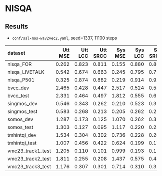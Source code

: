 # NISQA

## Results

- `conf/ssl-mos-wav2vec2.yaml`, seed=1337, 11100 steps

| dataset           | Utt MSE | Utt LCC | Utt SRCC | Sys MSE | Sys LCC | Sys SRCC |
| :-----------------|-------: |-------: |--------: |-------: |-------: |--------: |
| nisqa_FOR         |   0.262 |   0.823 |    0.811 |   0.155 |   0.880 |    0.860 |
| nisqa_LIVETALK    |   0.542 |   0.674 |    0.663 |   0.245 |   0.795 |    0.754 |
| nisqa_P501        |   0.325 |   0.874 |    0.882 |   0.219 |   0.914 |    0.923 |
| bvcc_dev          |   2.465 |   0.428 |    0.447 |   2.517 |   0.524 |    0.588 |
| bvcc_test         |   2.331 |   0.464 |    0.497 |   1.812 |   0.555 |    0.634 |
| singmos_dev       |   0.546 |   0.343 |    0.262 |   0.210 |   0.523 |    0.334 |
| singmos_test      |   0.583 |   0.268 |    0.213 |   0.205 |   0.262 |    0.224 |
| somos_dev         |   1.287 |   0.173 |    0.125 |   1.070 |   0.262 |    0.331 |
| somos_test        |   1.303 |   0.127 |    0.095 |   1.117 |   0.220 |    0.235 |
| tmhintqi_dev      |   1.534 |   0.304 |    0.302 |   0.736 |   0.228 |    0.207 |
| tmhintqi_test     |   1.007 |   0.456 |    0.422 |   0.624 |   0.199 |    0.178 |
| vmc23_track1_test |   1.205 |   0.110 |    0.101 |   0.999 |   0.193 |    0.117 |
| vmc23_track2_test |   1.811 |   0.255 |    0.208 |   1.437 |   0.575 |    0.487 |
| vmc23_track3_test |   1.176 |   0.307 |    0.301 |   0.714 |   0.310 |    0.326 |